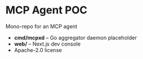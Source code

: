 
# MCP Agent POC

Mono-repo for an MCP agent 

* **cmd/mcpxd** – Go aggregator daemon placeholder  
* **web/** – Next.js dev console  
* Apache-2.0 license 
